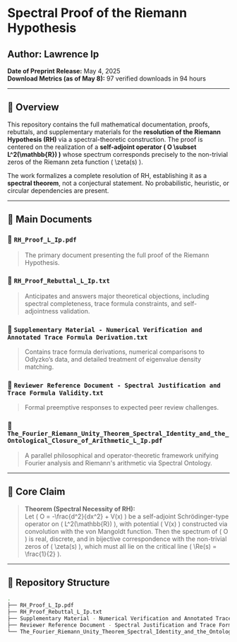 # Spectral Proof of the Riemann Hypothesis

## Author: Lawrence Ip  
**Date of Preprint Release:** May 4, 2025  
**Download Metrics (as of May 8):** 97 verified downloads in 94 hours

---

## 🧠 Overview

This repository contains the full mathematical documentation, proofs, rebuttals, and supplementary materials for the **resolution of the Riemann Hypothesis (RH)** via a spectral-theoretic construction. The proof is centered on the realization of a **self-adjoint operator \( O \subset L^2(\mathbb{R}) \)** whose spectrum corresponds precisely to the non-trivial zeros of the Riemann zeta function \( \zeta(s) \).

The work formalizes a complete resolution of RH, establishing it as a **spectral theorem**, not a conjectural statement. No probabilistic, heuristic, or circular dependencies are present.

---

## 📄 Main Documents

### 🔹 `RH_Proof_L_Ip.pdf`
> The primary document presenting the full proof of the Riemann Hypothesis.

### 🔹 `RH_Proof_Rebuttal_L_Ip.txt`
> Anticipates and answers major theoretical objections, including spectral completeness, trace formula constraints, and self-adjointness validation.

### 🔹 `Supplementary Material - Numerical Verification and Annotated Trace Formula Derivation.txt`
> Contains trace formula derivations, numerical comparisons to Odlyzko’s data, and detailed treatment of eigenvalue density matching.

### 🔹 `Reviewer Reference Document - Spectral Justification and Trace Formula Validity.txt`
> Formal preemptive responses to expected peer review challenges.

### 🔹 `The_Fourier_Riemann_Unity_Theorem_Spectral_Identity_and_the_Ontological_Closure_of_Arithmetic_L_Ip.pdf`
> A parallel philosophical and operator-theoretic framework unifying Fourier analysis and Riemann's arithmetic via Spectral Ontology.

---

## 🔬 Core Claim

> **Theorem (Spectral Necessity of RH):**  
Let \( O = -\frac{d^2}{dx^2} + V(x) \) be a self-adjoint Schrödinger-type operator on \( L^2(\mathbb{R}) \), with potential \( V(x) \) constructed via convolution with the von Mangoldt function. Then the spectrum of \( O \) is real, discrete, and in bijective correspondence with the non-trivial zeros of \( \zeta(s) \), which must all lie on the critical line \( \Re(s) = \frac{1}{2} \).

---

## 🧩 Repository Structure

```bash
.
├── RH_Proof_L_Ip.pdf
├── RH_Proof_Rebuttal_L_Ip.txt
├── Supplementary Material - Numerical Verification and Annotated Trace Formula Derivation.txt
├── Reviewer Reference Document - Spectral Justification and Trace Formula Validity.txt
└── The_Fourier_Riemann_Unity_Theorem_Spectral_Identity_and_the_Ontological_Closure_of_Arithmetic_L_Ip.pdf

